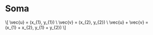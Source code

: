 # Soma

\\[
\vec{u} = (x_{1}, y_{1}) \\
\vec{v} = (x_{2}, y_{2}) \\
\vec{u} + \vec{v} = (x_{1} + x_{2}, y_{1} + y_{2})
\\]
